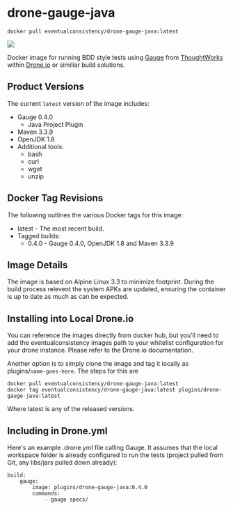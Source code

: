 # drone-gauge-java
    docker pull eventualconsistency/drone-gauge-java:latest

[![](https://imagelayers.io/badge/eventualconsistency/drone-gauge-java:latest.svg)](https://imagelayers.io/?images=eventualconsistency/drone-gauge-java:latest 'Get your own badge on imagelayers.io')

Docker image for running BDD style tests using [Gauge](http://getgauge.io/) from [ThoughtWorks](http://www.thoughtworks.com/) within [Drone.io](Drone.io) or similiar build solutions.

## Product Versions
The current `latest` version of the image includes:

- Gauge 0.4.0
    - Java Project Plugin
- Maven 3.3.9
- OpenJDK 1.8
- Additional tools:
    - bash
    - curl
    - wget
    - unzip

## Docker Tag Revisions
The following outlines the various Docker tags for this image:

  - latest - The most recent build.
  - Tagged builds:
    - 0.4.0 - Gauge 0.4.0, OpenJDK 1.8 and Maven 3.3.9
    
## Image Details
The image is based on Alpine Linux 3.3 to minimize footprint. During the build process
relevent the system APKs are updated, ensuring the container is up to date as much as
can be expected.

## Installing into Local Drone.io
You can reference the images directly from docker hub, but you'll need to add the eventualconsistency
images path to your whitelist configuration for your drone instance. Please refer to the Drone.io
documentation.

Another option is to simply clone the image and tag it locally as plugins/`name-goes-here`. 
The steps for this are

    docker pull eventualconsistency/drone-gauge-java:latest
    docker tag eventualconsistency/drone-gauge-java:latest plugins/drone-gauge-java:latest

Where latest is any of the released versions.

## Including in Drone.yml
Here's an example .drone.yml file calling Gauge. It assumes that the local workspace folder is already
configured to run the tests (project pulled from Git, any libs/jars pulled down already):

    build:
        gauge:
            image: plugins/drone-gauge-java:0.4.0
            commands:
                - gauge specs/

